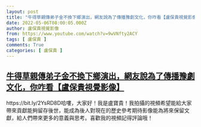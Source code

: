 ```yaml
---
layout: post
title: "牛得草親傳弟子金不換下鄉演出，網友說為了傳播豫劇文化，你咋看【盧保貴視覺影像】"
date: 2022-05-06T08:00:05.000Z
author: 盧保貴視覺影像
from: https://www.youtube.com/watch?v=9wVNfty2ACY
tags: [ 盧保貴 ]
comments: True
categories: [ 盧保貴 ]
---
```

<!--1651824005000-->
[牛得草親傳弟子金不換下鄉演出，網友說為了傳播豫劇文化，你咋看【盧保貴視覺影像】](https://www.youtube.com/watch?v=9wVNfty2ACY)
------

<div>
https://bit.ly/2YsRD8D哈嘍，大家好！我是盧寶貴！我拍攝的視頻希望能給大家帶來貢獻能夠留存後世，能成為後人對現在的歷史參考期待影像能為將來保留文獻，給人們帶來更多的意義與思考。喜歡我的視頻記得評論哦！
</div>
